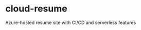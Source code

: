 # cloud-resume
Azure-hosted resume site with CI/CD and serverless features
<!-- Trigger GitHub Actions -->

